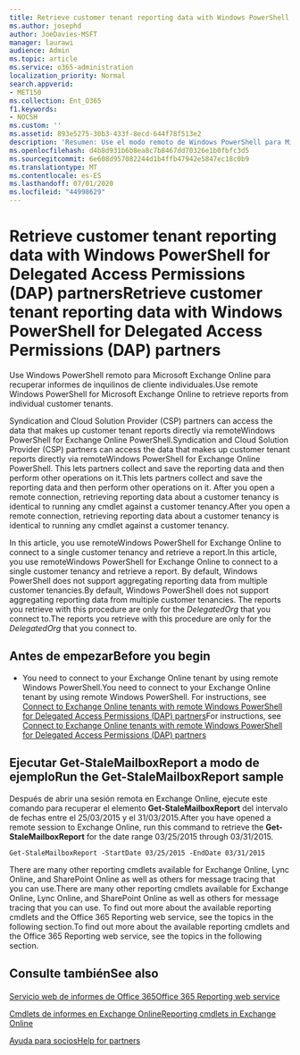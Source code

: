 ```yaml
---
title: Retrieve customer tenant reporting data with Windows PowerShell for Delegated Access Permissions (DAP) partners
ms.author: josephd
author: JoeDavies-MSFT
manager: laurawi
audience: Admin
ms.topic: article
ms.service: o365-administration
localization_priority: Normal
search.appverid:
- MET150
ms.collection: Ent_O365
f1.keywords:
- NOCSH
ms.custom: ''
ms.assetid: 893e5275-30b3-433f-8ecd-644f78f513e2
description: 'Resumen: Use el modo remoto de Windows PowerShell para Microsoft Exchange Online para recuperar informes de inquilinos de cliente individuales.'
ms.openlocfilehash: d4b8d931b6b8ea8c7b8467dd70326e1b0fbfc3d5
ms.sourcegitcommit: 6e608d957082244d1b4ffb47942e5847ec18c0b9
ms.translationtype: MT
ms.contentlocale: es-ES
ms.lasthandoff: 07/01/2020
ms.locfileid: "44998629"
---
```

# <a name="retrieve-customer-tenant-reporting-data-with-windows-powershell-for-delegated-access-permissions-dap-partners"></a><span data-ttu-id="9a996-103">Retrieve customer tenant reporting data with Windows PowerShell for Delegated Access Permissions (DAP) partners</span><span class="sxs-lookup"><span data-stu-id="9a996-103">Retrieve customer tenant reporting data with Windows PowerShell for Delegated Access Permissions (DAP) partners</span></span>

<span data-ttu-id="9a996-104">Use Windows PowerShell remoto para Microsoft Exchange Online para recuperar informes de inquilinos de cliente individuales.</span><span class="sxs-lookup"><span data-stu-id="9a996-104">Use remote Windows PowerShell for Microsoft Exchange Online to retrieve reports from individual customer tenants.</span></span>
  
<span data-ttu-id="9a996-105">Syndication and Cloud Solution Provider (CSP) partners can access the data that makes up customer tenant reports directly via remoteWindows PowerShell for Exchange Online PowerShell.</span><span class="sxs-lookup"><span data-stu-id="9a996-105">Syndication and Cloud Solution Provider (CSP) partners can access the data that makes up customer tenant reports directly via remoteWindows PowerShell for Exchange Online PowerShell.</span></span> <span data-ttu-id="9a996-106">This lets partners collect and save the reporting data and then perform other operations on it.</span><span class="sxs-lookup"><span data-stu-id="9a996-106">This lets partners collect and save the reporting data and then perform other operations on it.</span></span> <span data-ttu-id="9a996-107">After you open a remote connection, retrieving reporting data about a customer tenancy is identical to running any cmdlet against a customer tenancy.</span><span class="sxs-lookup"><span data-stu-id="9a996-107">After you open a remote connection, retrieving reporting data about a customer tenancy is identical to running any cmdlet against a customer tenancy.</span></span>
  
<span data-ttu-id="9a996-108">In this article, you use remoteWindows PowerShell for Exchange Online to connect to a single customer tenancy and retrieve a report.</span><span class="sxs-lookup"><span data-stu-id="9a996-108">In this article, you use remoteWindows PowerShell for Exchange Online to connect to a single customer tenancy and retrieve a report.</span></span> <span data-ttu-id="9a996-109">By default, Windows PowerShell does not support aggregating reporting data from multiple customer tenancies.</span><span class="sxs-lookup"><span data-stu-id="9a996-109">By default, Windows PowerShell does not support aggregating reporting data from multiple customer tenancies.</span></span> <span data-ttu-id="9a996-110">The reports you retrieve with this procedure are only for the  _DelegatedOrg_ that you connect to.</span><span class="sxs-lookup"><span data-stu-id="9a996-110">The reports you retrieve with this procedure are only for the  _DelegatedOrg_ that you connect to.</span></span>
  
 
## <a name="before-you-begin"></a><span data-ttu-id="9a996-111">Antes de empezar</span><span class="sxs-lookup"><span data-stu-id="9a996-111">Before you begin</span></span>

- <span data-ttu-id="9a996-112">You need to connect to your Exchange Online tenant by using remote Windows PowerShell.</span><span class="sxs-lookup"><span data-stu-id="9a996-112">You need to connect to your Exchange Online tenant by using remote Windows PowerShell.</span></span> <span data-ttu-id="9a996-113">For instructions, see [Connect to Exchange Online tenants with remote Windows PowerShell for Delegated Access Permissions (DAP) partners](connect-to-exchange-online-tenants-with-remote-windows-powershell-for-delegated.md)</span><span class="sxs-lookup"><span data-stu-id="9a996-113">For instructions, see [Connect to Exchange Online tenants with remote Windows PowerShell for Delegated Access Permissions (DAP) partners](connect-to-exchange-online-tenants-with-remote-windows-powershell-for-delegated.md)</span></span>
    
## <a name="run-the-get-stalemailboxreport-sample"></a><span data-ttu-id="9a996-114">Ejecutar Get-StaleMailboxReport a modo de ejemplo</span><span class="sxs-lookup"><span data-stu-id="9a996-114">Run the Get-StaleMailboxReport sample</span></span>

<span data-ttu-id="9a996-115">Después de abrir una sesión remota en Exchange Online, ejecute este comando para recuperar el elemento **Get-StaleMailboxReport** del intervalo de fechas entre el 25/03/2015 y el 31/03/2015.</span><span class="sxs-lookup"><span data-stu-id="9a996-115">After you have opened a remote session to Exchange Online, run this command to retrieve the **Get-StaleMailboxReport** for the date range 03/25/2015 through 03/31/2015.</span></span>
  
```
Get-StaleMailboxReport -StartDate 03/25/2015 -EndDate 03/31/2015
```

<span data-ttu-id="9a996-116">There are many other reporting cmdlets available for Exchange Online, Lync Online, and SharePoint Online as well as others for message tracing that you can use.</span><span class="sxs-lookup"><span data-stu-id="9a996-116">There are many other reporting cmdlets available for Exchange Online, Lync Online, and SharePoint Online as well as others for message tracing that you can use.</span></span> <span data-ttu-id="9a996-117">To find out more about the available reporting cmdlets and the Office 365 Reporting web service, see the topics in the following section.</span><span class="sxs-lookup"><span data-stu-id="9a996-117">To find out more about the available reporting cmdlets and the Office 365 Reporting web service, see the topics in the following section.</span></span>
  
## <a name="see-also"></a><span data-ttu-id="9a996-118">Consulte también</span><span class="sxs-lookup"><span data-stu-id="9a996-118">See also</span></span>

#### 

[<span data-ttu-id="9a996-119">Servicio web de informes de Office 365</span><span class="sxs-lookup"><span data-stu-id="9a996-119">Office 365 Reporting web service</span></span>](https://go.microsoft.com/fwlink/p/?LinkId=532777)
  
[<span data-ttu-id="9a996-120">Cmdlets de informes en Exchange Online</span><span class="sxs-lookup"><span data-stu-id="9a996-120">Reporting cmdlets in Exchange Online</span></span>](https://go.microsoft.com/fwlink/p/?LinkId=526430)
  
[<span data-ttu-id="9a996-121">Ayuda para socios</span><span class="sxs-lookup"><span data-stu-id="9a996-121">Help for partners</span></span>](https://go.microsoft.com/fwlink/p/?LinkID=533477)

